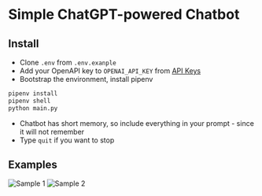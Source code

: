 # Simple ChatGPT-powered Chatbot

## Install

- Clone `.env` from `.env.exanple`
- Add your OpenAPI key to `OPENAI_API_KEY` from [API Keys](https://platform.openai.com/account/api-keys)
- Bootstrap the environment, install pipenv

```python
pipenv install
pipenv shell
python main.py
```

- Chatbot has short memory, so include everything in your prompt - since it will not remember
- Type `quit` if you want to stop

## Examples

![Sample 1](https://i.gyazo.com/ce3f8ef588865f30a1a175f2d87231a1.png)
![Sample 2](https://i.gyazo.com/40a638802fd8527ba8b59d0b1c30a98b.png)
